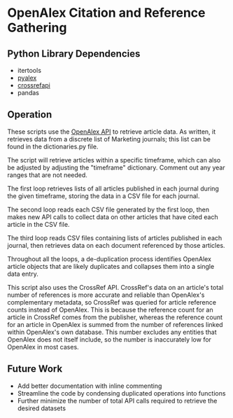 # OpenAlex Citation and Reference Gathering

## Python Library Dependencies
- itertools
- [pyalex](https://github.com/J535D165/pyalex)
- [crossrefapi](https://github.com/fabiobatalha/crossrefapi)
- pandas

## Operation

These scripts use the [OpenAlex API](https://docs.openalex.org/) to retrieve article data. As written, it retrieves data from a discrete list of Marketing journals; this list can be found in the dictionaries.py file.

The script will retrieve articles within a specific timeframe, which can also be adjusted by adjusting the "timeframe" dictionary. Comment out any year ranges that are not needed.

The first loop retrieves lists of all articles published in each journal during the given timeframe, storing the data in a CSV file for each journal.

The second loop reads each CSV file generated by the first loop, then makes new API calls to collect data on other articles that have cited each article in the CSV file.

The third loop reads CSV files containing lists of articles published in each journal, then retrieves data on each document referenced by those articles.

Throughout all the loops, a de-duplication process identifies OpenAlex article objects that are likely duplicates and collapses them into a single data entry.

This script also uses the CrossRef API. CrossRef's data on an article's total number of references is more accurate and reliable than OpenAlex's complementary metadata, so CrossRef was queried for article reference counts instead of OpenAlex. This is because the reference count for an article in CrossRef comes from the publisher, whereas the reference count for an article in OpenAlex is summed from the number of references linked within OpenAlex's own database. This number excludes any entities that OpenAlex does not itself include, so the number is inaccurately low for OpenAlex in most cases.
## Future Work

- Add better documentation with inline commenting
- Streamline the code by condensing duplicated operations into functions
- Further minimize the number of total API calls required to retrieve the desired datasets
